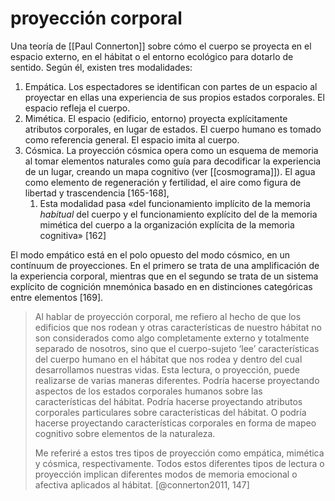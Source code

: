 # proyección corporal
Una teoría de [[Paul Connerton]] sobre cómo el cuerpo se proyecta en el espacio externo, en el hábitat o el entorno ecológico para dotarlo de sentido. Según él, existen tres modalidades:

1. Empática. Los espectadores se identifican con partes de un espacio al proyectar en ellas una experiencia de sus propios estados corporales. El espacio refleja el cuerpo.
2. Mimética. El espacio (edificio, entorno) proyecta explícitamente atributos corporales, en lugar de estados. El cuerpo humano es tomado como referencia general. El espacio imita al cuerpo.
3. Cósmica. La proyección cósmica opera como un esquema de memoria al tomar elementos naturales como guía para decodificar la experiencia de un lugar, creando un mapa cognitivo (ver [[cosmograma]]). El agua como elemento de regeneración y fertilidad, el aire como figura de libertad y trascendencia [165-168],
    1. Esta modalidad pasa «del funcionamiento implícito de la memoria *habitual* del cuerpo y el funcionamiento explícito del de la memoria mimética del cuerpo a la organización explícita de la memoria cognitiva» [162]

El modo empático está en el polo opuesto del modo cósmico, en un contínuum de proyecciones. En el primero se trata de una amplificación de la experiencia corporal, mientras que en el segundo se trata de un sistema explícito de cognición mnemónica basado en en distinciones categóricas entre elementos [169].

> Al hablar de proyección corporal, me refiero al hecho de que los edificios que nos rodean y otras características de nuestro hábitat no son considerados como algo completamente externo y totalmente separado de nosotros, sino que el cuerpo-sujeto ‘lee’ características del cuerpo humano en el hábitat que nos rodea y dentro del cual desarrollamos nuestras vidas. Esta lectura, o proyección, puede realizarse de varias maneras diferentes. Podría hacerse proyectando aspectos de los estados corporales humanos sobre las características del hábitat. Podría hacerse proyectando atributos corporales particulares sobre características del hábitat. O podría hacerse proyectando características corporales en forma de mapeo cognitivo sobre elementos de la naturaleza.
> 
> Me referiré a estos tres tipos de proyección como empática, mimética y cósmica, respectivamente. Todos estos diferentes tipos de lectura o proyección implican diferentes modos de memoria emocional o afectiva aplicados al hábitat. [@connerton2011, 147]